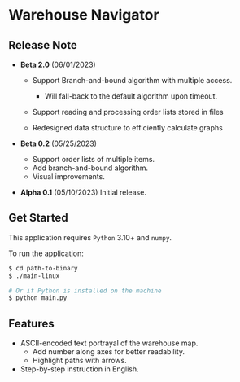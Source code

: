 # Warehouse Navigator

## Release Note
- **Beta 2.0** (06/01/2023)
  - Support Branch-and-bound algorithm with multiple access. 
    - Will fall-back to the default algorithm upon timeout. 
  
  - Support reading and processing order lists stored in files
  
  - Redesigned data structure to efficiently calculate graphs
  
- **Beta 0.2** (05/25/2023)
  - Support order lists of multiple items. 
  - Add branch-and-bound algorithm. 
  - Visual improvements. 

- **Alpha 0.1** (05/10/2023)
  Initial release. 

## Get Started
This application requires `Python` 3.10+ and `numpy`. 

To run the application:
```bash
$ cd path-to-binary
$ ./main-linux

# Or if Python is installed on the machine
$ python main.py
```
## Features
- ASCII-encoded text portrayal of the warehouse map. 
  - Add number along axes for better readability. 
  - Highlight paths with arrows. 
- Step-by-step instruction in English. 
